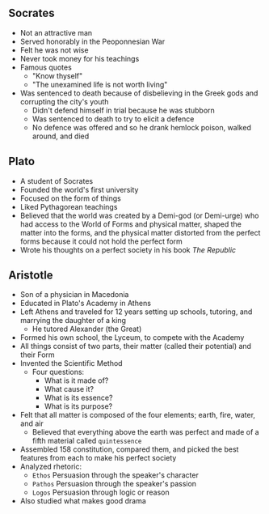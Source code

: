 ## Socrates
- Not an attractive man
- Served honorably in the Peoponnesian War
- Felt he was not wise
- Never took money for his teachings
- Famous quotes
	- "Know thyself"
	- "The unexamined life is not worth living"
- Was sentenced to death because of disbelieving in the Greek gods and corrupting the city's youth
	- Didn't defend himself in trial because he was stubborn
	- Was sentenced to death to try to elicit a defence
	- No defence was offered and so he drank hemlock poison, walked around, and died

## Plato
- A student of Socrates
- Founded the world's first university
- Focused on the form of things
- Liked Pythagorean teachings
- Believed that the world was created by a Demi-god (or Demi-urge) who had access to the World of Forms and physical matter, shaped the matter into the forms, and the physical matter distorted from the perfect forms because it could not hold the perfect form
- Wrote his thoughts on a perfect society in his book *The Republic*

## Aristotle
- Son of a physician in Macedonia
- Educated in Plato's Academy in Athens
- Left Athens and traveled for 12 years setting up schools, tutoring, and marrying the daughter of a king
	- He tutored Alexander (the Great)
- Formed his own school, the Lyceum, to compete with the Academy
- All things consist of two parts, their matter (called their potential) and their Form
- Invented the Scientific Method
	- Four questions:
		- What is it made of?
		- What cause it?
		- What is its essence?
		- What is its purpose?
- Felt that all matter is composed of the four elements; earth, fire, water, and air
	- Believed that everything above the earth was perfect and made of a fifth material called `quintessence`
- Assembled 158 constitution, compared them, and picked the best features from each to make his perfect society
- Analyzed rhetoric:
	- `Ethos` Persuasion through the speaker's character
	- `Pathos` Persuasion through the speaker's passion
	- `Logos` Persuasion through logic or reason
- Also studied what makes good drama

